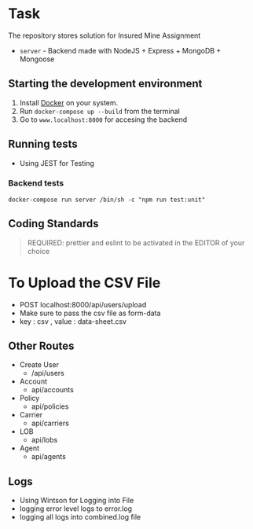 # Task

The repository stores solution for Insured Mine Assignment

- `server` - Backend made with NodeJS + Express + MongoDB + Mongoose

## Starting the development environment

1. Install [Docker](https://www.docker.com/get-started) on your system.
2. Run `docker-compose up --build` from the terminal
3. Go to `www.localhost:8000` for accesing the backend

## Running tests

- Using JEST for Testing

### Backend tests

```shell
docker-compose run server /bin/sh -c "npm run test:unit"

```

## Coding Standards

> REQUIRED:
> prettier and eslint to be activated in the EDITOR of your choice

# To Upload the CSV File

- POST localhost:8000/api/users/upload
- Make sure to pass the csv file as form-data
- key : csv , value : data-sheet.csv

## Other Routes

- Create User
  - /api/users
- Account
  - api/accounts
- Policy
  - api/policies
- Carrier
  - api/carriers
- LOB
  - api/lobs
- Agent
  - api/agents

## Logs

- Using Wintson for Logging into File
- logging error level logs to error.log
- logging all logs into combined.log file
